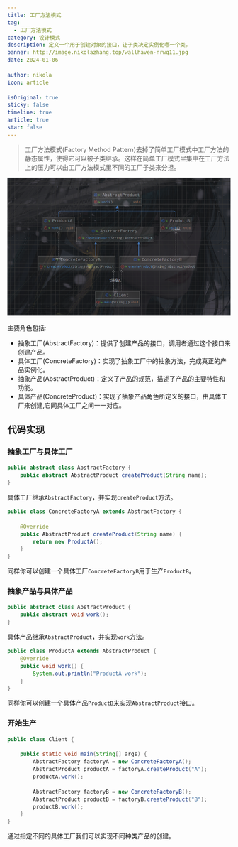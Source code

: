 ```yaml
---
title: 工厂方法模式
tag:
  - 工厂方法模式
category: 设计模式
description: 定义一个用于创建对象的接口，让子类决定实例化哪一个类。
banner: http://image.nikolazhang.top/wallhaven-nrwq11.jpg
date: 2024-01-06

author: nikola
icon: article

isOriginal: true
sticky: false
timeline: true
article: true
star: false
---
```


> 工厂方法模式(Factory Method Pattern)去掉了简单工厂模式中工厂方法的静态属性，使得它可以被子类继承。这样在简单工厂模式里集中在工厂方法上的压力可以由工厂方法模式里不同的工厂子类来分担。

![Alt text](images/2-factory-method/image.png)

主要角色包括:

- 抽象工厂(AbstractFactory)：提供了创建产品的接口，调用者通过这个接口来创建产品。
- 具体工厂(ConcreteFactory)：实现了抽象工厂中的抽象方法，完成真正的产品实例化。
- 抽象产品(AbstractProduct)：定义了产品的规范，描述了产品的主要特性和功能。
- 具体产品(ConcreteProduct)：实现了抽象产品角色所定义的接口，由具体工厂来创建,它同具体工厂之间一一对应。


## 代码实现

### 抽象工厂与具体工厂

```java
public abstract class AbstractFactory {
    public abstract AbstractProduct createProduct(String name);
}

```

具体工厂继承`AbstractFactory`，并实现`createProduct`方法。

```java
public class ConcreteFactoryA extends AbstractFactory {

    @Override
    public AbstractProduct createProduct(String name) {
        return new ProductA();
    }
}

```

同样你可以创建一个具体工厂`ConcreteFactoryB`用于生产`ProductB`。

### 抽象产品与具体产品

```java
public abstract class AbstractProduct {
    public abstract void work();
}
```

具体产品继承`AbstractProduct`，并实现`work`方法。

```java
public class ProductA extends AbstractProduct {
    @Override
    public void work() {
        System.out.println("ProductA work");
    }
}
```

同样你可以创建一个具体产品`ProductB`来实现`AbstractProduct`接口。

### 开始生产

```java
public class Client {

    public static void main(String[] args) {
        AbstractFactory factoryA = new ConcreteFactoryA();
        AbstractProduct productA = factoryA.createProduct("A");
        productA.work();

        AbstractFactory factoryB = new ConcreteFactoryB();
        AbstractProduct productB = factoryB.createProduct("B");
        productB.work();
    }
}


```

通过指定不同的具体工厂我们可以实现不同种类产品的创建。

